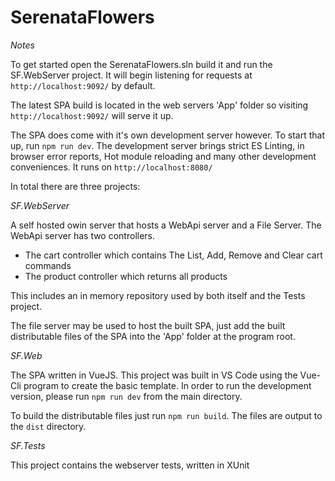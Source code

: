 # SerenataFlowers

*Notes*

To get started open the SerenataFlowers.sln build it and run the SF.WebServer project. It will begin listening for requests at ```http://localhost:9092/``` by default. 

The latest SPA build is located in the web servers 'App' folder so visiting ```http://localhost:9092/``` will serve it up.

The SPA does come with it's own development server however. To start that up, run ``` npm run dev ```. The development server brings
strict ES Linting, in browser error reports, Hot module reloading and many other development conveniences. It runs on ```http://localhost:8080/```

In total there are three projects:

*SF.WebServer*

A self hosted owin server that hosts a WebApi server and a File Server. The WebApi server has two controllers. 
  - The cart controller which contains The List, Add, Remove and Clear cart commands
  - The product controller which returns all products

This includes an in memory repository used by both itself and the Tests project.

The file server may be used to host the built SPA, just add the built distributable files of the SPA into the 'App' folder at the program root.

*SF.Web*

The SPA written in VueJS. This project was built in VS Code using the Vue-Cli program to create the basic template.
In order to run the development version, please run ``` npm run dev ``` from the main directory.

To build the distributable files just run ``` npm run build ```. The files are output to the ```dist``` directory.

*SF.Tests*

This project contains the webserver tests, written in XUnit

